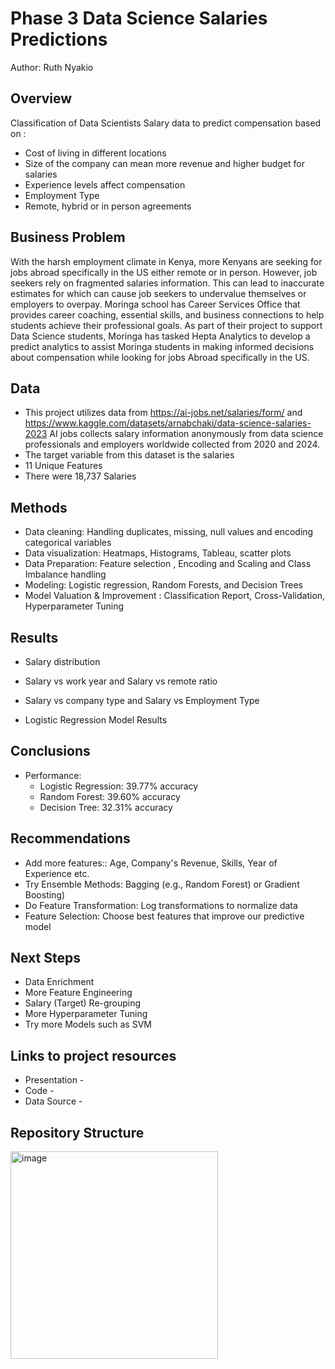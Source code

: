 # Phase 3 Data Science Salaries Predictions
Author: Ruth Nyakio

## Overview
Classification of Data Scientists Salary data to predict compensation based on :
* Cost of living in different locations
* Size of the company can mean more revenue and higher budget for salaries
* Experience levels affect compensation
* Employment Type
* Remote, hybrid or in person agreements

## Business Problem
With the harsh employment climate in Kenya, more Kenyans are seeking for jobs abroad specifically in the US either remote or in person. However, job seekers rely on fragmented salaries information. This can lead to inaccurate estimates for which can cause job seekers to undervalue themselves or employers to overpay. Moringa school has Career Services Office that provides career coaching, essential skills, and business connections to help students achieve their professional goals. As part of their project to support Data Science students, Moringa has tasked Hepta Analytics to develop a predict analytics to assist Moringa students in making informed decisions about compensation while looking for jobs Abroad specifically in the US.

## Data
* This project utilizes data from https://ai-jobs.net/salaries/form/ and https://www.kaggle.com/datasets/arnabchaki/data-science-salaries-2023 AI jobs collects salary information anonymously from data science professionals and employers worldwide collected from 2020 and 2024.
* The target variable from this dataset is the salaries
* 11 Unique Features
* There were 18,737 Salaries

## Methods
* Data cleaning: Handling duplicates, missing, null values  and encoding categorical variables
* Data visualization: Heatmaps, Histograms, Tableau, scatter plots
* Data Preparation: Feature selection , Encoding and Scaling and Class Imbalance handling
* Modeling: Logistic regression, Random Forests, and Decision Trees
* Model Valuation & Improvement : Classification Report, Cross-Validation, Hyperparameter Tuning
   
## Results
* Salary distribution

* Salary vs work year and Salary vs remote ratio

* Salary vs company type and Salary vs Employment Type
  
* Logistic Regression Model Results
  

## Conclusions
* Performance:
  * Logistic Regression: 39.77% accuracy
  * Random Forest: 39.60% accuracy
  * Decision Tree: 32.31% accuracy

## Recommendations
* Add more features:: Age, Company's Revenue, Skills, Year of Experience etc.
* Try Ensemble Methods:  Bagging (e.g., Random Forest) or Gradient Boosting) 
* Do Feature Transformation: Log transformations to normalize data 
* Feature Selection: Choose best features that improve our predictive model


## Next Steps
* Data Enrichment
* More Feature Engineering
* Salary (Target) Re-grouping
* More Hyperparameter Tuning
* Try more Models such as SVM

## Links to project resources
* Presentation - 
* Code - 
* Data Source - 

## Repository Structure
<img width="332" alt="image" src="https://github.com/ruth-karimi/Real-Estate-Renovations/assets/24277899/f59c8eb3-42e1-472c-a6d0-25912326997e">
